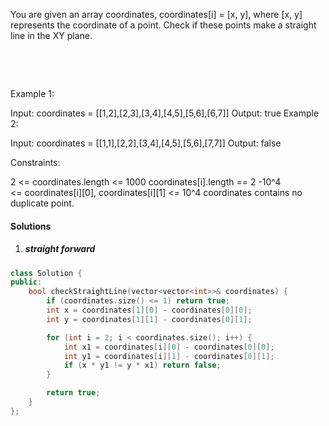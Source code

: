 You are given an array coordinates, coordinates[i] = [x, y], where [x, y] represents the coordinate of a point. Check if these points make a straight line in the XY plane.

 

 

Example 1:



Input: coordinates = [[1,2],[2,3],[3,4],[4,5],[5,6],[6,7]]
Output: true
Example 2:



Input: coordinates = [[1,1],[2,2],[3,4],[4,5],[5,6],[7,7]]
Output: false
 

Constraints:

2 <= coordinates.length <= 1000
coordinates[i].length == 2
-10^4 <= coordinates[i][0], coordinates[i][1] <= 10^4
coordinates contains no duplicate point.

#### Solutions


1. ##### straight forward

```c++
class Solution {
public:
    bool checkStraightLine(vector<vector<int>>& coordinates) {
        if (coordinates.size() <= 1) return true;
        int x = coordinates[1][0] - coordinates[0][0];
        int y = coordinates[1][1] - coordinates[0][1];

        for (int i = 2; i < coordinates.size(); i++) {
            int x1 = coordinates[i][0] - coordinates[0][0];
            int y1 = coordinates[i][1] - coordinates[0][1];
            if (x * y1 != y * x1) return false;
        }

        return true;
    }
};
```